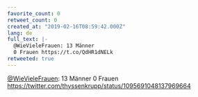 ```yaml
---
favorite_count: 0
retweet_count: 0
created_at: "2019-02-16T08:59:42.000Z"
lang: de
full_text: |-
  @WieVieleFrauen: 13 Männer 
  0 Frauen https://t.co/QdHR1dNELk
retweeted: true
---
```


[@WieVieleFrauen](https://twitter.com/WieVieleFrauen): 13 Männer 0 Frauen
<https://twitter.com/thyssenkrupp/status/1095691048137969664>
